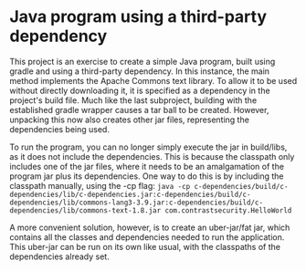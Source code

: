 # Java program using a third-party dependency

This project is an exercise to create a simple Java program, built using gradle and using a third-party dependency.
In this instance, the main method implements the Apache Commons text library. To allow it to be used without directly
downloading it, it is specified as a dependency in the project's build file.  Much like the last subproject, building with the 
established gradle wrapper causes a tar ball to be created.  However, unpacking this now also creates other jar files, representing the
dependencies being used.

To run the program, you can no longer simply execute the jar in build/libs, as it does not include the dependencies.
This is because the classpath only includes one of the jar files, where it needs to be an amalgamation of the program jar plus its 
dependencies.  One way to do this is by including the classpath manually, using the -cp flag:
```java -cp c-dependencies/build/c-dependencies/lib/c-dependencies.jar:c-dependencies/build/c-dependencies/lib/commons-lang3-3.9.jar:c-dependencies/build/c-dependencies/lib/commons-text-1.8.jar com.contrastsecurity.HelloWorld```

A more convenient solution, however, is to create an uber-jar/fat jar, which contains all the classes and dependencies needed to run 
the application.  This uber-jar can be run on its own like usual, with the classpaths of the dependencies already set.